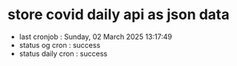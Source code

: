 # store covid daily api as json data

- last cronjob : Sunday, 02 March 2025 13:17:49
- status og cron : success
- status daily cron : success
      
      